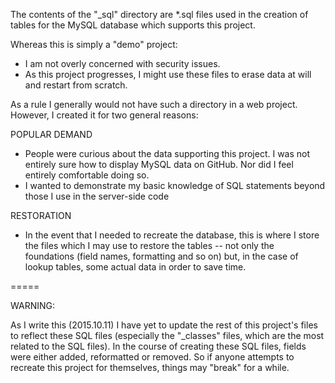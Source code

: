 The contents of the "_sql" directory are *.sql files used in the creation of
tables for the MySQL database which supports this project.

Whereas this is simply a "demo" project:
- I am not overly concerned with security issues.
- As this project progresses, I might use these files to erase data at will and
restart from scratch. 

As a rule I generally would not have such a directory in a web project. However,
I created it for two general reasons:

POPULAR DEMAND
- People were curious about the data supporting this project. I was not entirely
sure how to display MySQL data on GitHub. Nor did I feel entirely comfortable
doing so.  
- I wanted to demonstrate my basic knowledge of SQL statements beyond those
I use in the server-side code

RESTORATION
- In the event that I needed to recreate the database, this is where I store the
files which I may use to restore the tables -- not only the foundations (field
names, formatting and so on) but, in the case of lookup tables, some actual
data in order to save time.

=====

WARNING:

As I write this (2015.10.11) I have yet to update the rest of this project's
files to reflect these SQL files (especially the "_classes" files, which are
the most related to the SQL files). In the course of creating these SQL files,
fields were either added, reformatted or removed. So if anyone attempts to
recreate this project for themselves, things may "break" for a while.
